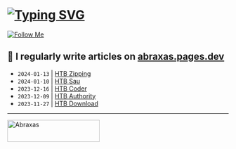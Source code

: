 # [![Typing SVG](https://readme-typing-svg.herokuapp.com?font=Fira+Code&size=30&duration=4000&pause=1000&width=520&lines=Hi+there%2C+I+am+Abraxas+%F0%9F%91%8B)](https://git.io/typing-svg)

[![Follow Me](https://img.shields.io/github/followers/AbraXa5?label=Follow&style=social)](https://github.com/AbraXa5)

<!--
Here are some ideas to get you started:

- 🔭 I’m currently working on ...
- 🌱 I’m currently learning ...
- 👯 I’m looking to collaborate on ...
- 🤔 I’m looking for help with ...
- 💬 Ask me about ...
- 📫 How to reach me: ...
- 😄 Pronouns: ...
- ⚡ Fun fact: ...
-->

## 📝 I regularly write articles on [abraxas.pages.dev](https://abraxas.pages.dev/)

<!-- BLOG-POST-LIST:START -->
- `2024-01-13` | [HTB Zipping](https://0afb028b.abraxas.pages.dev/blog/htb-zipping/)  
- `2024-01-10` | [HTB Sau](https://0afb028b.abraxas.pages.dev/blog/htb-sau/)  
- `2023-12-16` | [HTB Coder](https://0afb028b.abraxas.pages.dev/blog/htb-coder/)  
- `2023-12-09` | [HTB Authority](https://0afb028b.abraxas.pages.dev/blog/htb-authority/)  
- `2023-11-27` | [HTB Download](https://0afb028b.abraxas.pages.dev/blog/htb-download/)  

<!-- BLOG-POST-LIST:END -->

---

<p><a href="https://www.buymeacoffee.com/abr4xa5"> <img align="left" src="https://cdn.buymeacoffee.com/buttons/v2/default-yellow.png" height="50" width="210" alt="Abraxas" /></a></p><br><br
